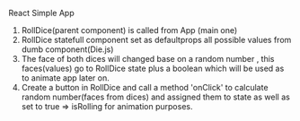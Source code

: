 

React Simple App

1. RollDice(parent component) is called from App (main one)
2. RollDice statefull component set as defaultprops all possible values from dumb component(Die.js)
3. The face of both dices will changed base on a random number , this faces(values) go to RollDice state plus a boolean which will be used as to animate app later on.
4. Create a button in RollDice and call a method 'onClick' to calculate random number(faces from dices) and assigned them to state as well as set to true => isRolling for animation purposes.

